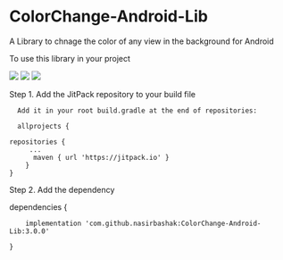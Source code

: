 # ColorChange-Android-Lib
A Library to chnage the color of any view in the background for Android

To use this library in your project

<img src="https://github.com/nasirbashak/ColorChange-Android-Lib/blob/master/Screenshots/2dzx9y.gif"/>

<img src="https://github.com/nasirbashak/ColorChange-Android-Lib/blob/master/Screenshots/2dzxr4.gif"/>

<img src="https://github.com/nasirbashak/ColorChange-Android-Lib/blob/master/Screenshots/2dzxcf.gif"/>

Step 1. Add the JitPack repository to your build file

      Add it in your root build.gradle at the end of repositories:
      
      allprojects {
	
	repositories {
	     ...
 	      maven { url 'https://jitpack.io' }
		}
	}
  
Step 2. Add the dependency 
  
  dependencies {

		implementation 'com.github.nasirbashak:ColorChange-Android-Lib:3.0.0'

	}
